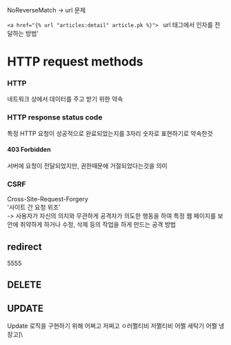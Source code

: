 NoReverseMatch -> url  문제

`<a href="{% url "articles:detail" article.pk %}"> ` url 태그에서 인자를 전달하는 방법'

# HTTP request methods
### HTTP
네트워크 상에서 데이터를 주고 받기 위한 약속
### 

### HTTP response status code
특정 HTTP 요청이 성공적으로 완료되었는지를 3자리 숫자로 표현하기로 약속한것
#### 403 Forbidden
서버에 요청이 전달되었지만, 권한때문에 거절되었다는것을 의미
### CSRF
Cross-Site-Request-Forgery<br>
'사이트 간 요청 위조'<br>
-> 사용자가 자신의 의지와 무관하게 공격자가 의도한 행동을 하여 특정 웹 페이지를 보안에 취약하게 하거나 수정, 삭제 등의 작업을 하게 만드는 공격 방법

## redirect


5555
## DELETE


## UPDATE
Update 로직을 구현하기 위해 어쩌고 저쩌고 ㅇ러쩔티비 저쩔티비 어쩔 세탁기 어쩔 냉장고]\

